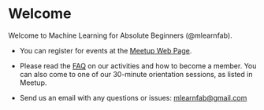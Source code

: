 # Welcome

Welcome to Machine Learning for Absolute Beginners (@mlearnfab). 





* You can register for events at the [Meetup Web Page](https://www.meetup.com/mlearnfab/).

* Please read the [FAQ](faq) on our activities and how to become a member. You can also come to one of our 30-minute orientation sessions, as listed in Meetup.

* Send us an email with any questions or issues: mlearnfab@gmail.com

